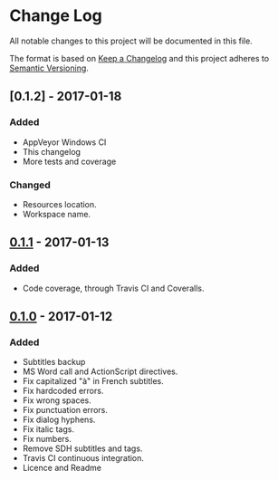 # Change Log
All notable changes to this project will be documented in this file.

The format is based on [Keep a Changelog](http://keepachangelog.com/)
and this project adheres to [Semantic Versioning](http://semver.org/).

## [0.1.2] - 2017-01-18
### Added
- AppVeyor Windows CI
- This changelog
- More tests and coverage

### Changed
- Resources location.
- Workspace name.

## [0.1.1] - 2017-01-13
### Added
- Code coverage, through Travis CI and Coveralls.

## [0.1.0] - 2017-01-12
### Added
- Subtitles backup
- MS Word call and ActionScript directives.
- Fix capitalized "à" in French subtitles.
- Fix hardcoded errors.
- Fix wrong spaces.
- Fix punctuation errors.
- Fix dialog hyphens.
- Fix italic tags.
- Fix numbers.
- Remove SDH subtitles and tags.
- Travis CI continuous integration.
- Licence and Readme

[Unreleased]: https://github.com/adrienbricchi/sub-titles-auto-correct/tree/develop
[0.1.1]: https://github.com/adrienbricchi/sub-titles-auto-correct/releases/tag/0.1.1
[0.1.0]: https://github.com/adrienbricchi/sub-titles-auto-correct/releases/tag/0.1.0
